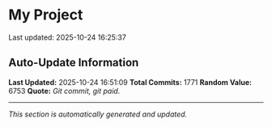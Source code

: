 # My Project


Last updated: 2025-10-24 16:25:37


















































































































































































































































































































































































































































































































































































































































































































































































































































































































































































































































































































































































































































































































































































































































































































































































































































































































































































































































































































































































































































































































































































































































## Auto-Update Information

**Last Updated:** 2025-10-24 16:51:09
**Total Commits:** 1771
**Random Value:** 6753
**Quote:** _Git commit, git paid._

---
_This section is automatically generated and updated._